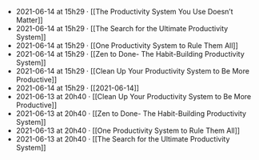 - 2021-06-14 at 15h29 · [[The Productivity System You Use Doesn’t Matter]]
- 2021-06-14 at 15h29 · [[The Search for the Ultimate Productivity System]]
- 2021-06-14 at 15h29 · [[One Productivity System to Rule Them All]]
- 2021-06-14 at 15h29 · [[Zen to Done- The Habit-Building Productivity System]]
- 2021-06-14 at 15h29 · [[Clean Up Your Productivity System to Be More Productive]]
- 2021-06-14 at 15h29 · [[2021-06-14]]
- 2021-06-13 at 20h40 · [[Clean Up Your Productivity System to Be More Productive]]
- 2021-06-13 at 20h40 · [[Zen to Done- The Habit-Building Productivity System]]
- 2021-06-13 at 20h40 · [[One Productivity System to Rule Them All]]
- 2021-06-13 at 20h40 · [[The Search for the Ultimate Productivity System]]

